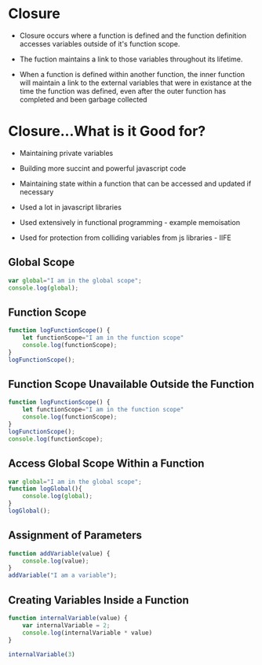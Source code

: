 # Closure

- Closure occurs where a function is defined and the function definition accesses variables outside of it's function scope.

- The fuction maintains a link to those variables throughout its lifetime.

- When a function is defined within another function, the inner function will maintain a link to the external variables that were in existance at the time the function was defined, even after the outer function has completed and been garbage collected

# Closure...What is it Good for?

- Maintaining private variables

- Building more succint and powerful javascript code

- Maintaining state within a function that can be accessed and updated if necessary

- Used a lot in javascript libraries

- Used extensively in functional programming - example memoisation 

- Used for protection from colliding variables from js libraries - IIFE

## Global Scope
```javascript
var global="I am in the global scope";
console.log(global);
```

## Function Scope
```javascript
function logFunctionScope() {
    let functionScope="I am in the function scope"
    console.log(functionScope);
}
logFunctionScope();
```

## Function Scope Unavailable Outside the Function
```javascript
function logFunctionScope() {
    let functionScope="I am in the function scope"
    console.log(functionScope);
}
logFunctionScope();
console.log(functionScope);
```

## Access Global Scope Within a Function
```javascript
var global="I am in the global scope";
function logGlobal(){
    console.log(global);
}
logGlobal();
```

## Assignment of Parameters
```javascript
function addVariable(value) {
    console.log(value);
}
addVariable("I am a variable");
```
## Creating Variables Inside a Function
```javascript
function internalVariable(value) {
    var internalVariable = 2;
    console.log(internalVariable * value)
}

internalVariable(3)
```

